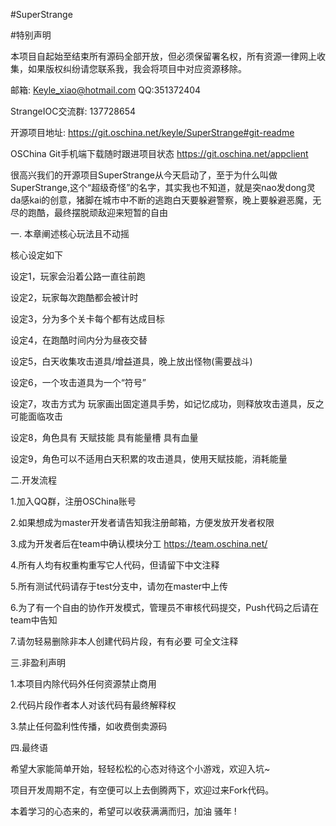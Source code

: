 #SuperStrange

#特别声明

本项目自起始至结束所有源码全部开放，但必须保留署名权，所有资源一律网上收集，如果版权纠纷请您联系我，我会将项目中对应资源移除。

邮箱: Keyle_xiao@hotmail.com  QQ:351372404

StrangeIOC交流群: 137728654

开源项目地址: https://git.oschina.net/keyle/SuperStrange#git-readme

OSChina Git手机端下载随时跟进项目状态 https://git.oschina.net/appclient 

很高兴我们的开源项目SuperStrange从今天启动了，至于为什么叫做SuperStrange,这个“超级奇怪”的名字，其实我也不知道，就是突nao发dong灵da感kai的创意，猪脚在城市中不断的逃跑白天要躲避警察，晚上要躲避恶魔，无尽的跑酷，最终摆脱顽敌迎来短暂的自由

 

一. 本章阐述核心玩法且不动摇

核心设定如下

设定1，玩家会沿着公路一直往前跑

设定2，玩家每次跑酷都会被计时

设定3，分为多个关卡每个都有达成目标

设定4，在跑酷时间内分为昼夜交替

设定5，白天收集攻击道具/增益道具，晚上放出怪物(需要战斗)

设定6，一个攻击道具为一个“符号”

设定7，攻击方式为 玩家画出固定道具手势，如记忆成功，则释放攻击道具，反之可能面临攻击

设定8，角色具有 天赋技能 具有能量槽 具有血量

设定9，角色可以不适用白天积累的攻击道具，使用天赋技能，消耗能量

 

二.开发流程

1.加入QQ群，注册OSChina账号

2.如果想成为master开发者请告知我注册邮箱，方便发放开发者权限

3.成为开发者后在team中确认模块分工 https://team.oschina.net/ 

4.所有人均有权重构重写它人代码，但请留下中文注释

5.所有测试代码请存于test分支中，请勿在master中上传

6.为了有一个自由的协作开发模式，管理员不审核代码提交，Push代码之后请在team中告知

7.请勿轻易删除非本人创建代码片段，有有必要 可全文注释

 

三.非盈利声明

1.本项目内除代码外任何资源禁止商用

2.代码片段作者本人对该代码有最终解释权

3.禁止任何盈利性传播，如收费倒卖源码

 

四.最终语

希望大家能简单开始，轻轻松松的心态对待这个小游戏，欢迎入坑~

项目开发周期不定，有空便可以上去倒腾两下，欢迎过来Fork代码。

本着学习的心态来的，希望可以收获满满而归，加油 骚年 !